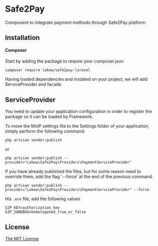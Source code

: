 # Safe2Pay

Component to integrate payment methods through Safe2Pay platform

## Installation

#### Composer

Start by adding the package to require your composer.json

```bash
composer require lakow/safe2pay-laravel
```

Having loaded dependencies and installed on your project, we will add ServiceProvider and facade.

## ServiceProvider

You need to update your application configuration in order to register the package so it can be loaded by Framework.

To move the MoIP settings file to the Settings folder of your application, simply perform the following command:

```shell
php artisan vendor:publish
```

or
```shell
php artisan vendor:publish --provider="Lakow\Safe2Pay\Providers\PaymentServiceProvider"
```

If you have already published the files, but for some reason need to override them, add the flag '--force' at the end of the previous command.

```shell
php artisan vendor:publish --provider="Lakow\Safe2Pay\Providers\PaymentServiceProvider" --force
```

His `.env` file, add the following values

```
S2P_KEY=authorization_key
S2P_SANDBOX=homologated_true_or_false
```
## License

[The MIT License](https://github.com/artesaos/moip/blob/master/LICENSE)
